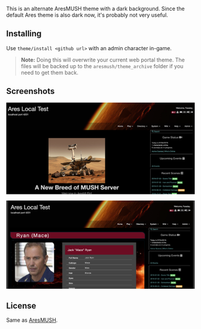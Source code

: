 This is an alternate AresMUSH theme with a dark background. Since the default Ares theme is also dark now, it's probably not very useful.

## Installing

Use `theme/install <github url>` with an admin character in-game.

> **Note:** Doing this will overwrite your current web portal theme. The files will be backed up to the `aresmush/theme_archive` folder if you need to get them back.

## Screenshots

![Home Page](home.png)

![Character Page](character.png)

## License

Same as [AresMUSH](https://aresmush.com/license).